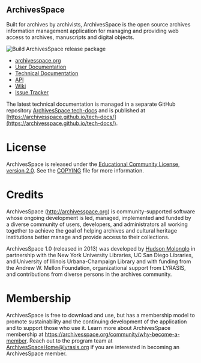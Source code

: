 ArchivesSpace
--------------------

Built for archives by archivists, ArchivesSpace is the open source archives information management application for managing and providing web access to archives, manuscripts and digital objects.

![Build ArchivesSpace release package](https://github.com/archivesspace/archivesspace/workflows/Build%20ArchivesSpace%20release%20package/badge.svg?branch=master)

* [archivesspace.org](http://archivesspace.org)
* [User Documentation](https://docs.archivesspace.org/)
* [Technical Documentation](https://archivesspace.github.io/tech-docs/)
* [API](http://archivesspace.github.io/archivesspace/api)
* [Wiki](http://wiki.archivesspace.org)
* [Issue Tracker](http://development.archivesspace.org)

The latest technical documentation is managed in a separate GitHub repository [ArchivesSpace tech-docs](https://github.com/archivesspace/tech-docs) and is published at
[https://archivesspace.github.io/tech-docs/](https://archivesspace.github.io/tech-docs/).

# License

ArchivesSpace is released under the [Educational Community License, version 2.0](http://opensource.org/licenses/ecl2.php). See the [COPYING](COPYING) file for more information.

# Credits

ArchivesSpace (http://archivesspace.org) is community-supported software whose ongoing development is led, managed, implemented and funded by a diverse community of users, developers, and administrators all working together to achieve the goal of helping archives and cultural heritage institutions better manage and provide access to their collections.

ArchivesSpace 1.0 (released in 2013) was developed by [Hudson Molonglo](https://hudsonmolonglo.com/) in partnership with the New York University Libraries,
UC San Diego Libraries, and University of Illinois Urbana-Champaign Library and with
funding from the Andrew W. Mellon Foundation, organizational support from
LYRASIS, and contributions from diverse persons in the archives community.

# Membership

ArchivesSpace is free to download and use, but has a membership model to promote sustainability and the continuing development of the application and to support those who use it. Learn more about ArchivesSpace membership at https://archivesspace.org/community/why-become-a-member. Reach out to the program team at ArchivesSpaceHome@lyrasis.org if you are interested in becoming an ArchivesSpace member.
